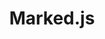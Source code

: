 ---
codehost: https://github.com/markedjs/marked
logohandle: js_marked
sort: marked
title: Marked.js
website: https://marked.js.org/
---